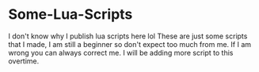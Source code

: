 # Some-Lua-Scripts
I don't know why I publish lua scripts here lol
These are just some scripts that I made, I am still a beginner so don't expect too much from me. If I am wrong you can always correct me.
I will be adding more script to this overtime. 

